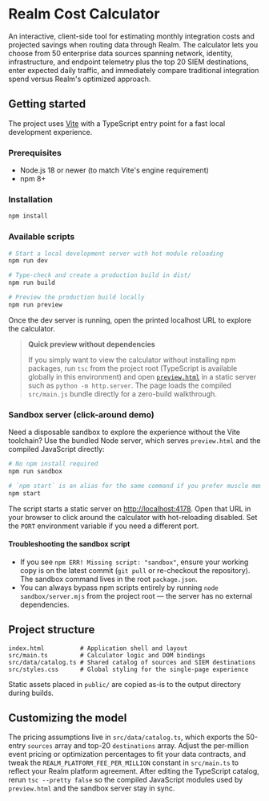 # Realm Cost Calculator

An interactive, client-side tool for estimating monthly integration costs and projected
savings when routing data through Realm. The calculator lets you choose from 50
enterprise data sources spanning network, identity, infrastructure, and endpoint
telemetry plus the top 20 SIEM destinations, enter expected daily traffic, and
immediately compare traditional integration spend versus Realm's optimized
approach.

## Getting started

The project uses [Vite](https://vitejs.dev/) with a TypeScript entry point for a fast
local development experience.

### Prerequisites

- Node.js 18 or newer (to match Vite's engine requirement)
- npm 8+

### Installation

```bash
npm install
```

### Available scripts

```bash
# Start a local development server with hot module reloading
npm run dev

# Type-check and create a production build in dist/
npm run build

# Preview the production build locally
npm run preview
```

Once the dev server is running, open the printed localhost URL to explore the calculator.

> **Quick preview without dependencies**
>
> If you simply want to view the calculator without installing npm packages, run `tsc`
> from the project root (TypeScript is available globally in this environment) and open
> [`preview.html`](preview.html) in a static server such as `python -m http.server`.
> The page loads the compiled `src/main.js` bundle directly for a zero-build walkthrough.

### Sandbox server (click-around demo)

Need a disposable sandbox to explore the experience without the Vite toolchain? Use the
bundled Node server, which serves `preview.html` and the compiled JavaScript directly:

```bash
# No npm install required
npm run sandbox

# `npm start` is an alias for the same command if you prefer muscle memory defaults
npm start
```

The script starts a static server on <http://localhost:4178>. Open that URL in your
browser to click around the calculator with hot-reloading disabled. Set the `PORT`
environment variable if you need a different port.

#### Troubleshooting the sandbox script

- If you see `npm ERR! Missing script: "sandbox"`, ensure your working copy is on the
  latest commit (`git pull` or re-checkout the repository). The sandbox command lives in
  the root `package.json`.
- You can always bypass npm scripts entirely by running `node sandbox/server.mjs` from
  the project root — the server has no external dependencies.

## Project structure

```
index.html          # Application shell and layout
src/main.ts         # Calculator logic and DOM bindings
src/data/catalog.ts # Shared catalog of sources and SIEM destinations
src/styles.css      # Global styling for the single-page experience
```

Static assets placed in `public/` are copied as-is to the output directory during builds.

## Customizing the model

The pricing assumptions live in `src/data/catalog.ts`, which exports the 50-entry
`sources` array and top-20 `destinations` array. Adjust the per-million event pricing or
optimization percentages to fit your data contracts, and tweak the
`REALM_PLATFORM_FEE_PER_MILLION` constant in `src/main.ts` to reflect your Realm platform
agreement. After editing the TypeScript catalog, rerun `tsc --pretty false` so the
compiled JavaScript modules used by `preview.html` and the sandbox server stay in sync.
